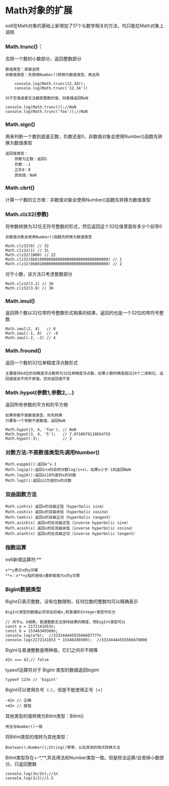 # Math对象的扩展
es6在Math对象的基础上新增加了17个与数学相关的方法，均只能在Math对象上调用

### Math.trunc()：
去除一个数的小数部分，返回整数部分

    数值类型：直接去除
    非数值类型：先使用Number()转换为数值类型，再去除

```
    console.log(Math.trunc(12.34));
    console.log(Math.trunc('12.34'))
```

    对于空值或者无法截取整数的值，则直接返回NaN

```
console.log(Math.trunc());//NaN
console.log(Math.trunc('foo'));//NaN
```

### Math.sign()
用来判断一个数到底是正数，负数还是0，非数值对象会使用Number()函数先转换为数值类型

    返回值类型：
        参数为正数：返回1
        负数：-1
        正负0：0
        其他值：NaN


### Math.cbrt()
计算一个数的立方根：非数值对象会使用Number()函数先转换为数值类型

### Math.clz32(参数)
将参数转换为32位无符号整数的形式，然后返回这个32位值里面有多少个前导0

    非数值对象会使用Number()函数先转换为数值类型

```
Math.clz32(0) // 32
Math.clz32(1) // 31
Math.clz32(1000) // 22
Math.clz32(0b01000000000000000000000000000000) // 1
Math.clz32(0b00100000000000000000000000000000) // 2
```

对于小数，该方法只考虑整数部分
```
Math.clz32(3.2) // 30
Math.clz32(3.9) // 30
```

### Math.imul()
返回两个数以32位带符号整数形式相乘的结果，返回的也是一个32位的带符号整数
```
Math.imul(2, 4)   // 8
Math.imul(-1, 8)  // -8
Math.imul(-2, -2) // 4
```

### Math.fround()
返回一个数的32位单精度浮点数形式

    主要是将64位的双精度浮点数转为32位单精度浮点数，如果小数的精度超过24个二进制位，返回值就会不同于原值，否则返回值不变

### Math.hypot(参数1,参数2,...)
返回所有参数的平方和的平方根

    如果参数不是数值类型，则先转换
    只要有一个参数不是数值，返回NaN

```
Math.hypot(3, 4, 'foo'); // NaN
Math.hypot(3, 4, '5');   // 7.0710678118654755
Math.hypot(-3);          // 3
```

### 对数方法:不是数值类型先调用Number()

    Math.exppm1():返回e^x-1
    Math.log1p():返回1+x的自然对数log(1+x)，如果x小于-1则返回NaN
    Math.log10():返回以10为底的x的对数
    Math.log2():返回以2为底的x的对数

### 双曲函数方法

    Math.sinh(x) 返回x的双曲正弦（hyperbolic sine）
    Math.cosh(x) 返回x的双曲余弦（hyperbolic cosine）
    Math.tanh(x) 返回x的双曲正切（hyperbolic tangent）
    Math.asinh(x) 返回x的反双曲正弦（inverse hyperbolic sine）
    Math.acosh(x) 返回x的反双曲余弦（inverse hyperbolic cosine）
    Math.atanh(x) 返回x的反双曲正切（inverse hyperbolic tangent）

### 指数运算

es6新增运算符:**

    x**y表示x的y次幂
    **=：x**=y指的是给x重新赋值为x的y次幂

### BigInt数据类型
BigInt只表示整数，没有位数限制，任何位数的整数均可以精确表示

    BigInt类型的数据必须添加后缀n,和普通的Integer类型作区分

```
// 对于a，b相乘，普通整数无法保持结果的精度，而BigInt类型可以
const a = 2172141653n;
const b = 15346349309n;
console.log(a*b);  //33334444555566667777n
console.log(2172141653 * 15346349309);  //33334444555566670000
```

BigInt与普通整数是两种值，它们之间并不相等

    42n === 42;// false

typeof运算符对于 BigInt 类型的数据返回bigint

    typeof 123n // 'bigint'

BigInt可以使用负号（-），但是不能使用正号（+）

    -42n // 正确
    +42n // 报错

其他类型的值转换为BitInt类型：BitInt()

    用法与Number()一致

将BitInt类型的值转为其他类型：

    Boolean();Number();String()等等，以及其他的隐式转换方法

BitInt类型存在+-*,**,并且用法和Number类型一致。但是除法运算/会舍掉小数部分，只返回整数

```
console.log(3n/2n);//1n
console.log(3/2)//1.5
```




